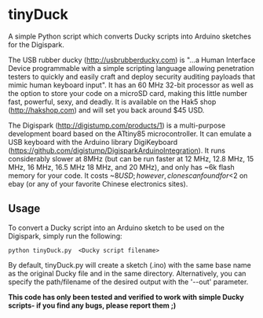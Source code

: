 # tinyDuck
A simple Python script which converts Ducky scripts into Arduino sketches for the Digispark. 

The USB rubber ducky (http://usbrubberducky.com) is "...a Human Interface Device programmable with a simple scripting language allowing penetration testers to quickly and easily craft and deploy security auditing payloads that mimic human keyboard input". It has an 60 MHz 32-bit  processor as well as the option to store your code on a microSD card, making this little number fast, powerful, sexy, and deadly. It is available on the Hak5 shop (http://hakshop.com)  and will set you back around $45 USD. 

The Digispark (http://digistump.com/products/1) is a multi-purpose development board based on the ATtiny85 microcontroller. It can emulate a USB keyboard with the  Arduino library DigiKeyboard (https://github.com/digistump/DigisparkArduinoIntegration). It runs considerably slower at 8MHz (but can be run faster at 12 MHz, 12.8 MHz, 15 MHz, 16 MHz, 16.5 MHz 18 MHz, and 20 MHz), and only has ~6k flash memory for your code. It costs ~$8 USD; however, clones can found for <$2 on ebay (or any of your favorite Chinese electronics sites).

## Usage
To convert a Ducky script into an Arduino sketch to be used on the Digispark, simply run the following:
```
python tinyDuck.py  <Ducky script filename>
```
By default, tinyDuck.py will create a sketch (.ino) with the same base name as the original Ducky file and in the same directory. Alternatively, you can specify the path/filename of the desired output with the '--out' parameter.

**This code has only been tested and verified to work with simple Ducky scripts- if you find any bugs, please report them ;)**

